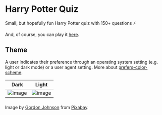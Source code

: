 # Harry Potter Quiz
Small, but hopefully fun Harry Potter quiz with 150+ questions ⚡

And, of course, you can play it [here](https://irfandaily.neocities.org/harry-potter-quiz).

## Theme
A user indicates their preference through an operating system setting (e.g. light or dark mode) or a user agent setting. More about [prefers-color-scheme](https://developer.mozilla.org/en-US/docs/Web/CSS/@media/prefers-color-scheme).

Dark             |  Light
:-------------------------:|:-------------------------:
![image](https://github.com/irfankurtagic/harry-potter-quiz/assets/72319855/e612d501-d366-4f74-b26a-c0d8afdd687c)  |  ![image](https://github.com/irfankurtagic/harry-potter-quiz/assets/72319855/565ed712-f8d0-4229-abe3-52337b63fab8)

###
Image by <a href="https://pixabay.com/users/gdj-1086657">Gordon Johnson</a> from <a href="https://pixabay.com">Pixabay</a>.
